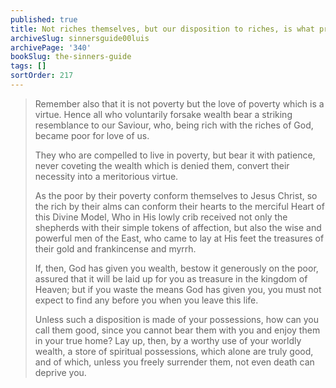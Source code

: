 ```yaml
---
published: true
title: Not riches themselves, but our disposition to riches, is what profits or harms our souls
archiveSlug: sinnersguide00luis
archivePage: '340'
bookSlug: the-sinners-guide
tags: []
sortOrder: 217
---
```


> Remember also that it is not poverty but the love of poverty which is a virtue. Hence all who voluntarily forsake wealth bear a striking resemblance to our Saviour, who, being rich with the riches of God, became poor for love of us.
>
> They who are compelled to live in poverty, but bear it with patience, never coveting the wealth which is denied them, convert their necessity into a meritorious virtue.
>
> As the poor by their poverty conform themselves to Jesus Christ, so the rich by their alms can conform their hearts to the merciful Heart of this Divine Model, Who in His lowly crib received not only the shepherds with their simple tokens of affection, but also the wise and powerful men of the East, who came to lay at His feet the treasures of their gold and frankincense and myrrh.
>
> If, then, God has given you wealth, bestow it generously on the poor, assured that it will be laid up for you as treasure in the kingdom of Heaven; but if you waste the means God has given you, you must not expect to find any before you when you leave this life.
>
> Unless such a disposition is made of your possessions, how can you call them good, since you cannot bear them with you and enjoy them in your true home? Lay up, then, by a worthy use of your worldly wealth, a store of spiritual possessions, which alone are truly good, and of which, unless you freely surrender them, not even death can deprive you.
